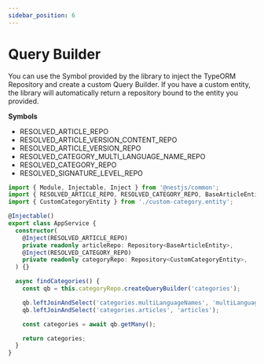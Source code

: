 ```yaml
---
sidebar_position: 6
---
```


# Query Builder

You can use the Symbol provided by the library to inject the TypeORM Repository and create a custom Query Builder. If you have a custom entity, the library will automatically return a repository bound to the entity you provided.

**Symbols**

- RESOLVED_ARTICLE_REPO
- RESOLVED_ARTICLE_VERSION_CONTENT_REPO
- RESOLVED_ARTICLE_VERSION_REPO
- RESOLVED_CATEGORY_MULTI_LANGUAGE_NAME_REPO
- RESOLVED_CATEGORY_REPO
- RESOLVED_SIGNATURE_LEVEL_REPO

```typescript title="src/app.service.ts"
import { Module, Injectable, Inject } from '@nestjs/common';
import { RESOLVED_ARTICLE_REPO, RESOLVED_CATEGORY_REPO, BaseArticleEntity } from '@rytass/cms-base-nestjs-module';
import { CustomCategoryEntity } from './custom-category.entity';

@Injectable()
export class AppService {
  constructor(
    @Inject(RESOLVED_ARTICLE_REPO)
    private readonly articleRepo: Repository<BaseArticleEntity>,
    @Inject(RESOLVED_CATEGORY_REPO)
    private readonly categoryRepo: Repository<CustomCategoryEntity>,
  ) {}

  async findCategories() {
    const qb = this.categoryRepo.createQueryBuilder('categories');

    qb.leftJoinAndSelect('categories.multiLanguageNames', 'multiLanguageNames');
    qb.leftJoinAndSelect('categories.articles', 'articles');

    const categories = await qb.getMany();

    return categories;
  }
}
```

